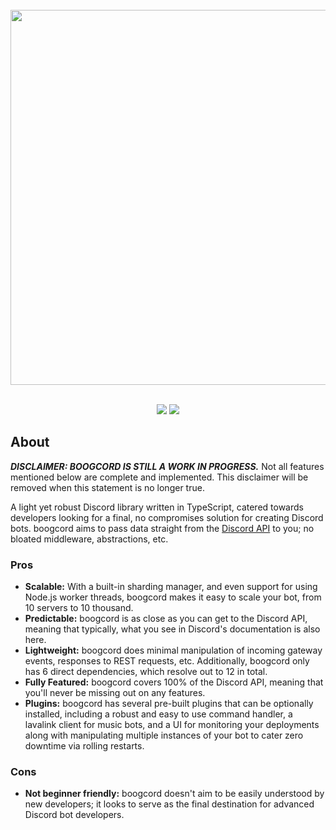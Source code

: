 <div align="center">
    <br>
    <a href="https://github.com/boogcord/boogcord"><img src="https://raw.githubusercontent.com/boogcord/assets/master/banner.png" width="600"></a>
    <br><br>
    <p>
        <a href="https://discord.gg/hRXKcUKGHB"><img src="https://img.shields.io/discord/564877383308541964?maxAge=1800&color=5162F1&style=for-the-badge&logo=discord&logoColor=white"></a>
        <a href="https://www.npmjs.com/package/boogcord"><img src="https://img.shields.io/npm/v/boogcord.svg?maxAge=1800&color=5162F&style=for-the-badge"></a>
    </p>
</div>

## About

***DISCLAIMER: BOOGCORD IS STILL A WORK IN PROGRESS.***
Not all features mentioned below are complete and implemented. This disclaimer will be removed when this statement is no longer true.

A light yet robust Discord library written in TypeScript, catered towards developers looking for a final, no compromises solution for creating Discord bots. boogcord aims to pass data straight from the [Discord API](https://discord.com/developers/docs/intro) to you; no bloated middleware, abstractions, etc.

### Pros
- **Scalable:** With a built-in sharding manager, and even support for using Node.js worker threads, boogcord makes it easy to scale your bot, from 10 servers to 10 thousand.
- **Predictable:** boogcord is as close as you can get to the Discord API, meaning that typically, what you see in Discord's documentation is also here.
- **Lightweight:** boogcord does minimal manipulation of incoming gateway events, responses to REST requests, etc. Additionally, boogcord only has 6 direct dependencies, which resolve out to 12 in total.
- **Fully Featured:** boogcord covers 100% of the Discord API, meaning that you'll never be missing out on any features.
- **Plugins:** boogcord has several pre-built plugins that can be optionally installed, including a robust and easy to use command handler, a lavalink client for music bots, and a UI for monitoring your deployments along with manipulating multiple instances of your bot to cater zero downtime via rolling restarts.

### Cons
- **Not beginner friendly:** boogcord doesn't aim to be easily understood by new developers; it looks to serve as the final destination for advanced Discord bot developers.
